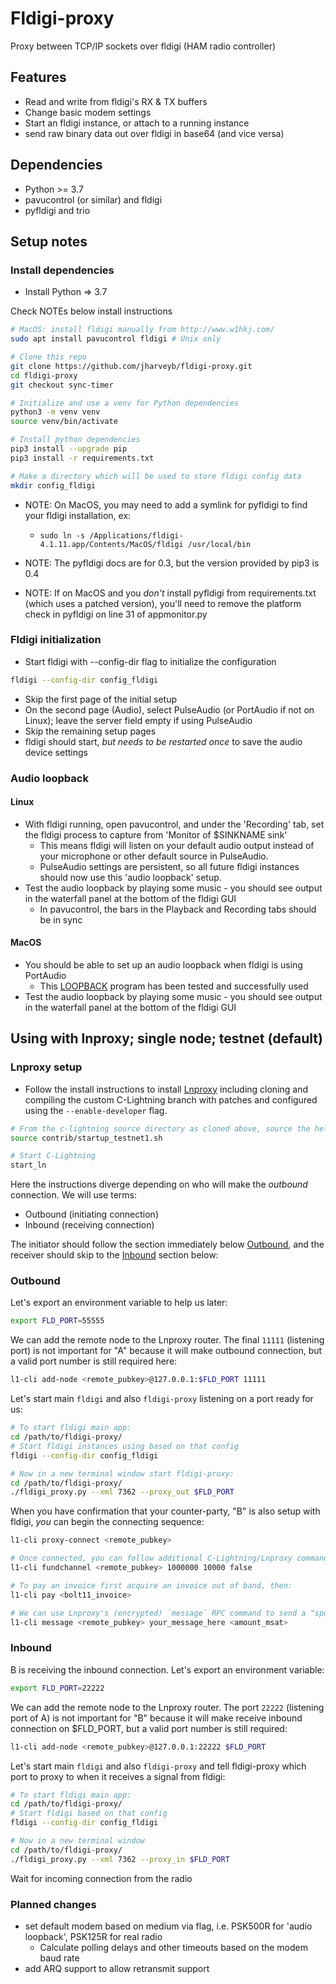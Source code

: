 # Fldigi-proxy

Proxy between TCP/IP sockets over fldigi (HAM radio controller)

## Features

* Read and write from fldigi's RX & TX buffers
* Change basic modem settings
* Start an fldigi instance, or attach to a running instance
* send raw binary data out over fldigi in base64 (and vice versa)

## Dependencies

* Python >= 3.7
* pavucontrol (or similar) and fldigi
* pyfldigi and trio

## Setup notes

### Install dependencies

* Install Python => 3.7

Check NOTEs below install instructions

````bash
# MacOS: install fldigi manually from http://www.w1hkj.com/
sudo apt install pavucontrol fldigi # Unix only

# Clone this repo
git clone https://github.com/jharveyb/fldigi-proxy.git
cd fldigi-proxy
git checkout sync-timer

# Initialize and use a venv for Python dependencies
python3 -m venv venv
source venv/bin/activate

# Install python dependencies
pip3 install --upgrade pip
pip3 install -r requirements.txt

# Make a directory which will be used to store fldigi config data
mkdir config_fldigi
````

* NOTE: On MacOS, you may need to add a symlink for pyfldigi to find your fldigi installation, ex:
  * `sudo ln -s /Applications/fldigi-4.1.11.app/Contents/MacOS/fldigi /usr/local/bin`

* NOTE: The pyfldigi docs are for 0.3, but the version provided by pip3 is 0.4

* NOTE: If on MacOS and you *don't* install pyfldigi from requirements.txt (which uses a patched version), you'll need to remove the platform check in pyfldigi on line 31 of appmonitor.py

### Fldigi initialization

* Start fldigi with --config-dir flag to initialize the configuration

```bash
fldigi --config-dir config_fldigi
```


* Skip the first page of the initial setup
* On the second page (Audio), select PulseAudio (or PortAudio if not on Linux); leave the server field empty if using PulseAudio
* Skip the remaining setup pages
* fldigi should start, *but needs to be restarted once* to save the audio device settings

### Audio loopback

#### Linux

* With fldigi running, open pavucontrol, and under the 'Recording' tab, set the fldigi process to capture from 'Monitor of $SINKNAME sink'
  * This means fldigi will listen on your default audio output instead of your microphone or other default source in PulseAudio.
  * PulseAudio settings are persistent, so all future fldigi instances should now use this 'audio loopback' setup.
* Test the audio loopback by playing some music - you should see output in the waterfall panel at the bottom of the fldigi GUI
  * In pavucontrol, the bars in the Playback and Recording tabs should be in sync

#### MacOS

* You should be able to set up an audio loopback when fldigi is using PortAudio
  * This [LOOPBACK](https://rogueamoeba.com/loopback/) program has been tested and successfully used
* Test the audio loopback by playing some music - you should see output in the waterfall panel at the bottom of the fldigi GUI


## Using with lnproxy; single node; testnet (default)

### Lnproxy setup

* Follow the install instructions to install [Lnproxy](https://github.com/willcl-ark/lnproxy) including cloning and compiling the custom C-Lightning branch with patches and configured using the `--enable-developer` flag.


```bash
# From the c-lightning source directory as cloned above, source the helper scripts
source contrib/startup_testnet1.sh

# Start C-Lightning
start_ln
```

Here the instructions diverge depending on who will make the _outbound_ connection. We will use terms:

* Outbound (initiating connection)
* Inbound (receiving connection)

The initiator should follow the section immediately below [Outbound](#outbound), and the receiver should skip to the [Inbound](#inbound) section below:

### Outbound

Let's export an environment variable to help us later:

```bash
export FLD_PORT=55555
```

We can add the remote node to the Lnproxy router. The final `11111` (listening port) is not important for "A" because it will make outbound connection, but a valid port number is still required here:

```bash
l1-cli add-node <remote_pubkey>@127.0.0.1:$FLD_PORT 11111
```

Let's start main `fldigi` and also `fldigi-proxy` listening on a port ready for us:

```bash
# To start fldigi main app:
cd /path/to/fldigi-proxy/
# Start fldigi instances using based on that config
fldigi --config-dir config_fldigi

# Now in a new terminal window start fldigi-proxy:
cd /path/to/fldigi-proxy/
./fldigi_proxy.py --xml 7362 --proxy_out $FLD_PORT
```

When you have confirmation that your counter-party, "B" is also setup with fldigi, _you_ can begin the connecting sequence:

```bash
l1-cli proxy-connect <remote_pubkey>

# Once connected, you can follow additional C-Lightning/Lnproxy commands, e.g.:
l1-cli fundchannel <remote_pubkey> 1000000 10000 false

# To pay an invoice first acquire an invoice out of band, then:
l1-cli pay <bolt11_invoice>

# We can use Lnproxy's (encrypted) `message` RPC command to send a "spontaneous send" style payment, where no invoice is required upfront:
l1-cli message <remote_pubkey> your_message_here <amount_msat>
```

### Inbound

B is receiving the inbound connection. Let's export an environment variable:

```bash
export FLD_PORT=22222
```

We can add the remote node to the Lnproxy router. The port `22222` (listening port of A) is not important for "B" because it will make receive inbound connection on $FLD_PORT, but a valid port number is still required:

```bash
l1-cli add-node <remote_pubkey>@127.0.0.1:22222 $FLD_PORT
```

Let's start main `fldigi` and also `fldigi-proxy` and tell fldigi-proxy which port to proxy to when it receives a signal from fldigi:

```bash
# To start fldigi main app:
cd /path/to/fldigi-proxy/
# Start fldigi based on that config
fldigi --config-dir config_fldigi

# Now in a new terminal window
cd /path/to/fldigi-proxy/
./fldigi_proxy.py --xml 7362 --proxy_in $FLD_PORT
```

Wait for incoming connection from the radio


### Planned changes

* set default modem based on medium via flag, i.e. PSK500R for 'audio loopback', PSK125R for real radio
  * Calculate polling delays and other timeouts based on the modem baud rate
* add ARQ support to allow retransmit support
